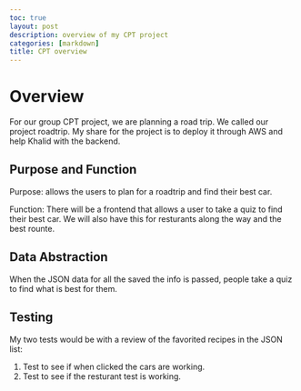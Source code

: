 ```yaml
---
toc: true
layout: post
description: overview of my CPT project
categories: [markdown]
title: CPT overview
---
```


# Overview
For our group CPT project, we are planning a road trip. We called our project roadtrip. My share for the project is to deploy it through AWS and help Khalid with the backend. 
## Purpose and Function
Purpose: allows the users to plan for a roadtrip and find their best car.

​Function: There will be a frontend that allows a user to take a quiz to find their best car. We will also have this for resturants along the way and the best rounte.

## Data Abstraction
When the JSON data for all the saved the info is passed, people take a quiz to find what is best for them. 


## Testing
My two tests would be with a review of the favorited recipes in the JSON list:
1. Test to see if when clicked the cars are working. 
2. Test to see if the resturant test is working. 
